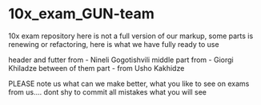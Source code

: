 # 10x_exam_GUN-team
10x exam repository 
here is not a full version of our markup, some parts is renewing or refactoring, here is what we have fully ready to use 


header and futter from - Nineli Gogotishvili
middle part  from - Giorgi Khiladze
between of them part - from Usho Kakhidze

PLEASE note us what can we make better, what you like to see on exams from us....
dont shy to commit all mistakes what you will see